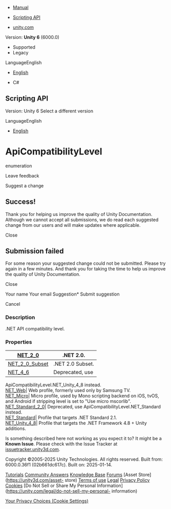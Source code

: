 [ ]()

  * [Manual](../Manual/index.html)
  * [Scripting API](../ScriptReference/index.html)

  * [unity.com](https://unity.com/)

Version: **Unity 6** (6000.0)

  * Supported
  * Legacy

LanguageEnglish

  * [English]()

  * C#

[ ](https://docs.unity3d.com)

## Scripting API

Version: Unity 6 Select a different version

LanguageEnglish

  * [English]()

# ApiCompatibilityLevel

enumeration

Leave feedback

Suggest a change

## Success!

Thank you for helping us improve the quality of Unity Documentation. Although
we cannot accept all submissions, we do read each suggested change from our
users and will make updates where applicable.

Close

## Submission failed

For some reason your suggested change could not be submitted. Please <a>try
again</a> in a few minutes. And thank you for taking the time to help us
improve the quality of Unity Documentation.

Close

Your name Your email Suggestion* Submit suggestion

Cancel

[ ]()

### Description

.NET API compatibility level.

### Properties

[NET_2_0](ApiCompatibilityLevel.NET_2_0.html)| .NET 2.0.  
---|---  
[NET_2_0_Subset](ApiCompatibilityLevel.NET_2_0_Subset.html)| .NET 2.0 Subset.  
[NET_4_6](ApiCompatibilityLevel.NET_4_6.html)| Deprecated, use
ApiCompatibilityLevel.NET_Unity_4_8 instead.  
[NET_Web](ApiCompatibilityLevel.NET_Web.html)| Web profile, formerly used only
by Samsung TV.  
[NET_Micro](ApiCompatibilityLevel.NET_Micro.html)| Micro profile, used by Mono
scripting backend on iOS, tvOS, and Android if stripping level is set to "Use
micro mscorlib".  
[NET_Standard_2_0](ApiCompatibilityLevel.NET_Standard_2_0.html)| Deprecated,
use ApiCompatibilityLevel.NET_Standard instead.  
[NET_Standard](ApiCompatibilityLevel.NET_Standard.html)| Profile that targets
.NET Standard 2.1.  
[NET_Unity_4_8](ApiCompatibilityLevel.NET_Unity_4_8.html)| Profile that
targets the .NET Framework 4.8 + Unity additions.  
  
Is something described here not working as you expect it to? It might be a
**Known Issue**. Please check with the Issue Tracker at
[issuetracker.unity3d.com](https://issuetracker.unity3d.com).

Copyright ©2005-2025 Unity Technologies. All rights reserved. Built from:
6000.0.36f1 (02b661dc617c). Built on: 2025-01-14.

[Tutorials](https://unity3d.com/learn) [Community
Answers](https://answers.unity3d.com) [Knowledge
Base](https://support.unity3d.com/hc/en-us)
[Forums](https://forum.unity3d.com) [Asset Store](https://unity3d.com/asset-
store) [Terms of use](https://docs.unity3d.com/Manual/TermsOfUse.html)
[Legal](https://unity.com/legal) [Privacy
Policy](https://unity.com/legal/privacy-policy)
[Cookies](https://unity.com/legal/cookie-policy) [Do Not Sell or Share My
Personal Information](https://unity.com/legal/do-not-sell-my-personal-
information)

[Your Privacy Choices (Cookie Settings)](javascript:void\(0\);)

